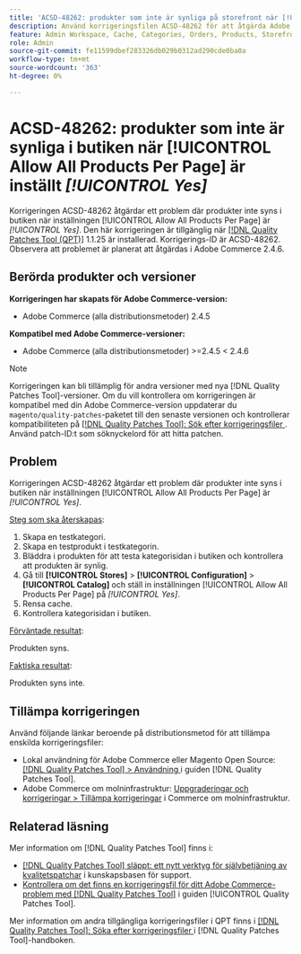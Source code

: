 ```yaml
---
title: 'ACSD-48262: produkter som inte är synliga på storefront när [!UICONTROL Allow All Products Per Page] är inställt på [!UICONTROL Yes]'
description: Använd korrigeringsfilen ACSD-48262 för att åtgärda Adobe Commerce-problemet där produkterna inte syns i butiken när inställningen [!UICONTROL Allow All Products Per Page] är [!UICONTROL Yes].
feature: Admin Workspace, Cache, Categories, Orders, Products, Storefront
role: Admin
source-git-commit: fe11599dbef283326db029b0312ad290cde0ba0a
workflow-type: tm+mt
source-wordcount: '363'
ht-degree: 0%

---
```


# ACSD-48262: produkter som inte är synliga i butiken när [!UICONTROL Allow All Products Per Page] är inställt *[!UICONTROL Yes]*

Korrigeringen ACSD-48262 åtgärdar ett problem där produkter inte syns i butiken när inställningen [!UICONTROL Allow All Products Per Page] är *[!UICONTROL Yes]*. Den här korrigeringen är tillgänglig när [[!DNL Quality Patches Tool (QPT)]](https://experienceleague.adobe.com/en/docs/commerce-knowledge-base/kb/announcements/commerce-announcements/magento-quality-patches-released-new-tool-to-self-serve-quality-patches) 1.1.25 är installerad. Korrigerings-ID är ACSD-48262. Observera att problemet är planerat att åtgärdas i Adobe Commerce 2.4.6.

## Berörda produkter och versioner

**Korrigeringen har skapats för Adobe Commerce-version:**

* Adobe Commerce (alla distributionsmetoder) 2.4.5

**Kompatibel med Adobe Commerce-versioner:**

* Adobe Commerce (alla distributionsmetoder) >=2.4.5 &lt; 2.4.6

>[!NOTE]
>
>Korrigeringen kan bli tillämplig för andra versioner med nya [!DNL Quality Patches Tool]-versioner. Om du vill kontrollera om korrigeringen är kompatibel med din Adobe Commerce-version uppdaterar du `magento/quality-patches`-paketet till den senaste versionen och kontrollerar kompatibiliteten på [[!DNL Quality Patches Tool]: Sök efter korrigeringsfiler ](https://experienceleague.adobe.com/tools/commerce-quality-patches/index.html). Använd patch-ID:t som söknyckelord för att hitta patchen.

## Problem

Korrigeringen ACSD-48262 åtgärdar ett problem där produkter inte syns i butiken när inställningen [!UICONTROL Allow All Products Per Page] är *[!UICONTROL Yes]*.

<u>Steg som ska återskapas</u>:

1. Skapa en testkategori.
1. Skapa en testprodukt i testkategorin.
1. Bläddra i produkten för att testa kategorisidan i butiken och kontrollera att produkten är synlig.
1. Gå till **[!UICONTROL Stores]** > **[!UICONTROL Configuration]** > **[!UICONTROL Catalog]** och ställ in inställningen [!UICONTROL Allow All Products Per Page] på *[!UICONTROL Yes]*.
1. Rensa cache.
1. Kontrollera kategorisidan i butiken.

<u>Förväntade resultat</u>:

Produkten syns.

<u>Faktiska resultat</u>:

Produkten syns inte.

## Tillämpa korrigeringen

Använd följande länkar beroende på distributionsmetod för att tillämpa enskilda korrigeringsfiler:

* Lokal användning för Adobe Commerce eller Magento Open Source: [[!DNL Quality Patches Tool] > Användning ](/help/tools/quality-patches-tool/usage.md) i guiden [!DNL Quality Patches Tool].
* Adobe Commerce om molninfrastruktur: [Uppgraderingar och korrigeringar > Tillämpa korrigeringar](https://experienceleague.adobe.com/docs/commerce-cloud-service/user-guide/develop/upgrade/apply-patches.html) i Commerce om molninfrastruktur.


## Relaterad läsning

Mer information om [!DNL Quality Patches Tool] finns i:

* [[!DNL Quality Patches Tool] släppt: ett nytt verktyg för självbetjäning av kvalitetspatchar](https://experienceleague.adobe.com/en/docs/commerce-knowledge-base/kb/announcements/commerce-announcements/magento-quality-patches-released-new-tool-to-self-serve-quality-patches) i kunskapsbasen för support.
* [Kontrollera om det finns en korrigeringsfil för ditt Adobe Commerce-problem med  [!DNL Quality Patches Tool]](/help/tools/quality-patches-tool/patches-available-in-qpt/check-patch-for-magento-issue-with-magento-quality-patches.md) i guiden [!UICONTROL Quality Patches Tool].


Mer information om andra tillgängliga korrigeringsfiler i QPT finns i [[!DNL Quality Patches Tool]: Söka efter korrigeringsfiler ](https://experienceleague.adobe.com/tools/commerce-quality-patches/index.html) i [!DNL Quality Patches Tool]-handboken.
